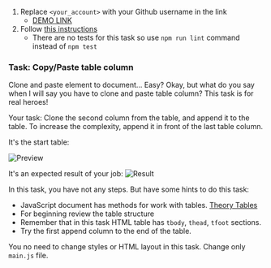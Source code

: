 1. Replace `<your_account>` with your Github username in the link
    - [DEMO LINK](https://putsan.github.io/js_task_clone_table_column_DOM/)
2. Follow [this instructions](https://mate-academy.github.io/layout_task-guideline/)
    - There are no tests for this task so use `npm run lint` command instead of `npm test`

### Task: Copy/Paste table column

Clone and paste element to document... Easy? Okay, but what do you say when I will say you have to clone and paste table column? This task is for real heroes!

Your task: Clone the second column from the table, and append it to the table. To increase the complexity, append it in front of the last table column.

It's the start table:

![Preview](./src/images/start.png)

It's an expected result of your job:
![Result](./src/images/result.png)

In this task, you have not any steps. But have some hints to do this task:
- JavaScript document has methods for work with tables. [Theory Tables](https://javascript.info/dom-navigation#dom-navigation-tables)
- For beginning review the table structure
- Remember that in this task HTML table has `tbody`, `thead`, `tfoot` sections.
- Try the first append column to the end of the table.

You no need to change styles or HTML layout in this task. Change only `main.js` file.
